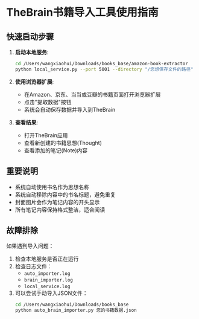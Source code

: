 # TheBrain书籍导入工具使用指南

## 快速启动步骤

1. **启动本地服务**:
   ```bash
   cd /Users/wangxiaohui/Downloads/books_base/amazon-book-extractor
   python local_service.py --port 5001 --directory "/您想保存文件的路径" --no-browser
   ```

2. **使用浏览器扩展**:
   - 在Amazon、京东、当当或豆瓣的书籍页面打开浏览器扩展
   - 点击"提取数据"按钮
   - 系统会自动保存数据并导入到TheBrain

3. **查看结果**:
   - 打开TheBrain应用
   - 查看新创建的书籍思想(Thought)
   - 查看添加的笔记(Note)内容

## 重要说明

- 系统自动使用书名作为思想名称
- 系统自动移除内容中的书名标题，避免重复
- 封面图片会作为笔记内容的开头显示
- 所有笔记内容保持格式整洁，适合阅读

## 故障排除

如果遇到导入问题：
1. 检查本地服务是否正在运行
2. 检查日志文件：
   - `auto_importer.log`
   - `brain_importer.log`
   - `local_service.log`
3. 可以尝试手动导入JSON文件：
   ```bash
   cd /Users/wangxiaohui/Downloads/books_base
   python auto_brain_importer.py 您的书籍数据.json
   ```